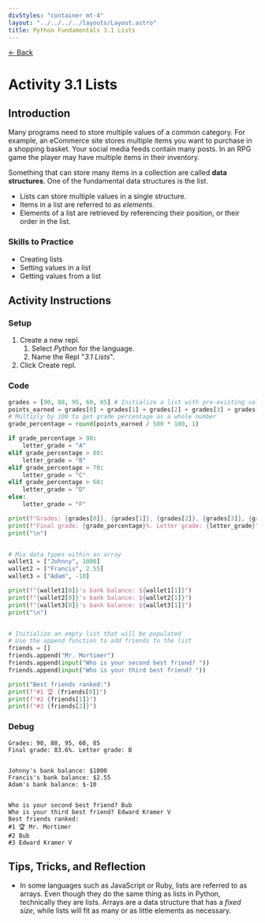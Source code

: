```yaml
---
divStyles: "container mt-4"
layout: "../../../../layouts/Layout.astro"
title: Python Fundamentals 3.1 Lists
---
```


[← Back](/courses/python-fundamentals/)

# Activity 3.1 Lists

## Introduction

Many programs need to store multiple values of a common category. For example, an eCommerce site stores multiple items you want to purchase in a shopping basket. Your social media feeds contain many posts. In an RPG game the player may have multiple items in their inventory.

Something that can store many items in a collection are called **data structures**. One of the fundamental data structures is the list.

- Lists can store multiple values in a single structure.
- Items in a list are referred to as _elements_.
- Elements of a list are retrieved by referencing their position, or their order in the list.

### Skills to Practice

- Creating lists
- Setting values in a list
- Getting values from a list

## Activity Instructions

### Setup

1. Create a new repl.
   1. Select _Python_ for the language.
   2. Name the Repl "_3.1 Lists_".
2. Click Create repl.

### Code

```python
grades = [90, 88, 95, 60, 85] # Initialize a list with pre-existing values
points_earned = grades[0] + grades[1] + grades[2] + grades[3] + grades[4]
# Multiply by 100 to get grade percentage as a whole number
grade_percentage = round(points_earned / 500 * 100, 1)

if grade_percentage > 90:
    letter_grade = "A"
elif grade_percentage > 80:
    letter_grade = "B"
elif grade_percentage > 70:
    letter_grade = "C"
elif grade_percentage > 60:
    letter_grade = "D"
else:
    letter_grade = "F"

print(f"Grades: {grades[0]}, {grades[1]}, {grades[2]}, {grades[3]}, {grades[4]}")
print(f"Final grade: {grade_percentage}%. Letter grade: {letter_grade}")
print("\n")


# Mix data types within an array
wallet1 = ["Johnny", 1000]
wallet2 = ["Francis", 2.55]
wallet3 = ["Adam", -10]

print(f"{wallet1[0]}'s bank balance: ${wallet1[1]}")
print(f"{wallet2[0]}'s bank balance: ${wallet2[1]}")
print(f"{wallet3[0]}'s bank balance: ${wallet3[1]}")
print("\n")


# Initialize an empty list that will be populated
# Use the append function to add friends to the list
friends = []
friends.append("Mr. Mortimer")
friends.append(input("Who is your second best friend? "))
friends.append(input("Who is your third best friend? "))

print("Best friends ranked:")
print(f"#1 🏆 {friends[0]}")
print(f"#2 {friends[1]}")
print(f"#3 {friends[2]}")
```

### Debug

```
Grades: 90, 88, 95, 60, 85
Final grade: 83.6%. Letter grade: B


Johnny's bank balance: $1000
Francis's bank balance: $2.55
Adam's bank balance: $-10


Who is your second best friend? Bub
Who is your third best friend? Edward Kramer V
Best friends ranked:
#1 🏆 Mr. Mortimer
#2 Bub
#3 Edward Kramer V
```

## Tips, Tricks, and Reflection

- In some languages such as JavaScript or Ruby, lists are referred to as arrays. Even though they do the same thing as lists in Python, technically they are lists. Arrays are a data structure that has a _fixed size_, while lists will fit as many or as little elements as necessary.
